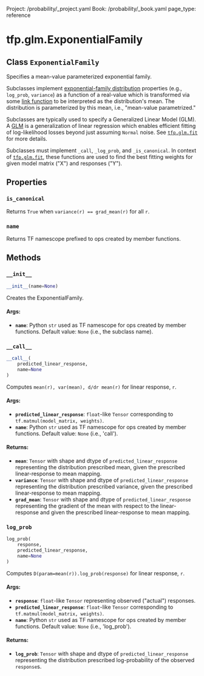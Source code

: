 Project: /probability/_project.yaml
Book: /probability/_book.yaml
page_type: reference
<div itemscope itemtype="http://developers.google.com/ReferenceObject">
<meta itemprop="name" content="tfp.glm.ExponentialFamily" />
<meta itemprop="property" content="is_canonical"/>
<meta itemprop="property" content="name"/>
<meta itemprop="property" content="__call__"/>
<meta itemprop="property" content="__init__"/>
<meta itemprop="property" content="log_prob"/>
</div>

# tfp.glm.ExponentialFamily

## Class `ExponentialFamily`



Specifies a mean-value parameterized exponential family.

Subclasses implement [exponential-family distribution](
https://en.wikipedia.org/wiki/Exponential_family) properties (e.g.,
`log_prob`, `variance`) as a function of a real-value which is transformed via
some [link function](
https://en.wikipedia.org/wiki/Generalized_linear_model#Link_function)
to be interpreted as the distribution's mean. The distribution is
parameterized by this mean, i.e., "mean-value parametrized."

Subclasses are typically used to specify a Generalized Linear Model (GLM). A
[GLM]( https://en.wikipedia.org/wiki/Generalized_linear_model) is a
generalization of linear regression which enables efficient fitting of
log-likelihood losses beyond just assuming `Normal` noise. See <a href="../../tfp/glm/fit.md"><code>tfp.glm.fit</code></a>
for more details.

Subclasses must implement `_call`, `_log_prob`, and `_is_canonical`. In
context of <a href="../../tfp/glm/fit.md"><code>tfp.glm.fit</code></a>, these functions are used to find the best fitting
weights for given model matrix ("X") and responses ("Y").

## Properties

<h3 id="is_canonical"><code>is_canonical</code></h3>

Returns `True` when `variance(r) == grad_mean(r)` for all `r`.

<h3 id="name"><code>name</code></h3>

Returns TF namescope prefixed to ops created by member functions.



## Methods

<h3 id="__init__"><code>__init__</code></h3>

``` python
__init__(name=None)
```

Creates the ExponentialFamily.

#### Args:

* <b>`name`</b>: Python `str` used as TF namescope for ops created by member
    functions. Default value: `None` (i.e., the subclass name).

<h3 id="__call__"><code>__call__</code></h3>

``` python
__call__(
    predicted_linear_response,
    name=None
)
```

Computes `mean(r), var(mean), d/dr mean(r)` for linear response, `r`.

#### Args:

* <b>`predicted_linear_response`</b>: `float`-like `Tensor` corresponding to
    `tf.matmul(model_matrix, weights)`.
* <b>`name`</b>: Python `str` used as TF namescope for ops created by member
    functions. Default value: `None` (i.e., 'call').


#### Returns:

* <b>`mean`</b>: `Tensor` with shape and dtype of `predicted_linear_response`
    representing the distribution prescribed mean, given the prescribed
    linear-response to mean mapping.
* <b>`variance`</b>: `Tensor` with shape and dtype of `predicted_linear_response`
    representing the distribution prescribed variance, given the prescribed
    linear-response to mean mapping.
* <b>`grad_mean`</b>: `Tensor` with shape and dtype of `predicted_linear_response`
    representing the gradient of the mean with respect to the
    linear-response and given the prescribed linear-response to mean
    mapping.

<h3 id="log_prob"><code>log_prob</code></h3>

``` python
log_prob(
    response,
    predicted_linear_response,
    name=None
)
```

Computes `D(param=mean(r)).log_prob(response)` for linear response, `r`.

#### Args:

* <b>`response`</b>: `float`-like `Tensor` representing observed ("actual")
    responses.
* <b>`predicted_linear_response`</b>: `float`-like `Tensor` corresponding to
    `tf.matmul(model_matrix, weights)`.
* <b>`name`</b>: Python `str` used as TF namescope for ops created by member
    functions. Default value: `None` (i.e., 'log_prob').


#### Returns:

* <b>`log_prob`</b>: `Tensor` with shape and dtype of `predicted_linear_response`
    representing the distribution prescribed log-probability of the observed
    `response`s.



